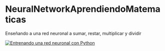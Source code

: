 # NeuralNetworkAprendiendoMatematicas
Enseñando a una red neuronal a sumar, restar, multiplicar y dividir


[![Entrenando una red neuronal con Python](https://img.youtube.com/vi/M28kCD_j9uQ/0.jpg)](https://www.youtube.com/watch?v=M28kCD_j9uQ)
